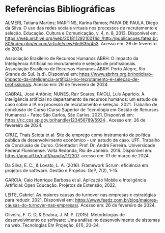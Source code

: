# Referências Bibliográficas

ALMERI, Tatiana Martins; MARTINS, Karina Ramos; PAIVA DE PAULA, Diego da Silva. O uso das redes sociais virtuais nos processos de recrutamento e seleção. Educação, Cultura e Comunicação, v. 4, n. 8, 2013. Disponível em: https://web.archive.org/web/20181129210011id_/http://publicacoes.fatea.br:80/index.php/eccom/article/viewFile/635/453.   Acesso em: 26 de fevereiro de 2024.

Associação Brasileiro de Recursos Humanos ABRH. O impacto da Inteligência Artificial no recrutamento e seleção de profissionais. Associação Brasileiro de Recursos Humanos ABRH. Porto Alegre, Rio Grande do Sul. (s.d). Disponível em: https://www.abrhrs.org.br/noticia/o-impacto-da-inteligencia-artificial-no-recrutamento-e-selecao-de-profissionais. Acesso em: 26 de fevereiro de 2024.
 
CABRAL, José Antônio; NUNES, Rair Soares; PAIOLI, Luís Aparício. A inteligência artificial no departamento de recursos humanos: um estudo de caso sobre a IA no processo de recrutamento e seleção. 2021. Trabalho de conclusão de Curso (Curso Superior de Tecnologia em Gestão de Recursos Humanos) – Fatec São Carlos, São Carlos, 2021. Disponível em: https://ric.cps.sp.gov.br/handle/123456789/5924 . Acesso em: 26 de fevereiro de 2024.

CRUZ, Thais Sciota et al. Site de emprego como instrumento de política pública de desenvolvimento econômico - um estudo de caso. UFF. Trabalho de Conclusão de Curso. Orientador: Prof. Dr. André Ferreira. Universidade Federal Fluminense. Volta Redonda, Rio de Janeiro. 2016. Disponível em: https://app.uff.br/riuff/handle/1/2307. acesso em: 01 de março de 2024.

Da Silva, E. C., & Lovato, L. A. (2016). Framework Scrum: eficiência em projetos de software. Gestão e Projetos: GeP, 7(2), 1-15.

GARCIA, Caio Henrique Barbosa et al. Aplicação Mobile e Inteligência Artificial: Open Educação. Projetos de Extensão, 2022.

 
LEITE, Gabriel. As maiores causas do turnover nas empresas e estratégias para reduzir. 2021. Disponível em: https://www.feedz.com.br/blog/maiores-causas-do-turnover-nas-empresas/. Acesso em: 26 de fevereiro de 2024.

Oliveira, F. G. D, & Seabra, J. M. P. (2015). Metodologias de desenvolvimento de software: Uma análise no desenvolvimento de sistemas na web. Tecnologias Em Projeção, 6(1), 20-34.
